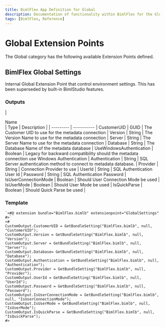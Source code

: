 ```yaml
---
title: BimlFlex App Definition for Global
description: Documentation of functionality within BimlFlex for the Global Extension Point category
tags: [BimlFlex, Reference]
---
```


# Global Extension Points

The Global category has the following available Extension Points defined.
  
## BimlFlex Global Settings

Internal Global Extension Point that control environment settings. This has been superseded by built-in BimlStudio features.

### Outputs

| <div style="width:150px">Name</div> | Type | Description |
| --------- | ----------- |
CustomerUID | GUID | The Customer UID to use for the metadata connection |
Version | String | The Version Name to use for the metadata connection |
Server | String | The Server Name to use for the metadata connection |
Database | String | The Database Name of the metadata database |
UseWindowsAuthentication | Boolean | Legacy for backward compatibility should the metadata connection use Windows Authentication |
Authentication | String | SQL Server authentication method to connect to metadata database. |
Provider | String | Connection Provider to use |
UserId | String | SQL Authentication User Id |
Password | String | SQL Authentication Password |
IsUserConnectionMode | Boolean | Should User Connection Mode be used |
IsUserMode | Boolean | Should User Mode be used |
IsQuickParse | Boolean | Should Quick Parse be used |

### Template

```biml
`<#@ extension bundle="BimlFlex.bimlb" extensionpoint="GlobalSettings" #>`
<#
CustomOutput.CustomerUID = GetBundleSetting("BimlFlex.bimlb", null, "CustomerUID");
CustomOutput.Version = GetBundleSetting("BimlFlex.bimlb", null, "Version");
CustomOutput.Server = GetBundleSetting("BimlFlex.bimlb", null, "Server");
CustomOutput.Database= GetBundleSetting("BimlFlex.bimlb", null, "Database");
CustomOutput.Authentication = GetBundleSetting("BimlFlex.bimlb", null, "Authentication");
CustomOutput.Provider = GetBundleSetting("BimlFlex.bimlb", null, "Provider");
CustomOutput.UserId = GetBundleSetting("BimlFlex.bimlb", null, "UserId");
CustomOutput.Password = GetBundleSetting("BimlFlex.bimlb", null, "Password");
CustomOutput.IsUserConnectionMode = GetBundleSetting("BimlFlex.bimlb", null, "IsUserConnectionMode");
CustomOutput.IsUserMode = GetBundleSetting("BimlFlex.bimlb", null, "IsUserMode");
CustomOutput.IsQuickParse = GetBundleSetting("BimlFlex.bimlb", null, "IsQuickParse");
#>
```

